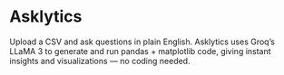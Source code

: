 # Asklytics
Upload a CSV and ask questions in plain English. Asklytics uses Groq’s LLaMA 3 to generate and run pandas + matplotlib code, giving instant insights and visualizations — no coding needed.

